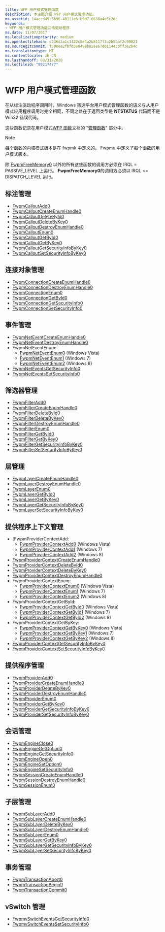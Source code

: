 ```yaml
---
title: WFP 用户模式管理函数
description: 本主题介绍 WFP 用户模式管理功能。
ms.assetid: 14accd49-5b96-40]()e6-b9d7-6638a4e5c2dc
keywords:
- WFP 用户模式管理功能网络驱动程序
ms.date: 11/07/2017
ms.localizationpriority: medium
ms.openlocfilehash: c236d2a1c3422c8e4a2b8117f3a2b5baf2c99821
ms.sourcegitcommit: f500ea2fbfd3e849eb82ee67d011443bff3e2b4c
ms.translationtype: MT
ms.contentlocale: zh-CN
ms.lasthandoff: 08/31/2020
ms.locfileid: "89217477"
---
```

# <a name="wfp-user-mode-management-functions"></a>WFP 用户模式管理函数

在从标注驱动程序调用时，Windows 筛选平台用户模式管理函数的语义与从用户模式应用程序调用时完全相同，不同之处在于返回类型是 **NTSTATUS** 代码而不是 Win32 错误代码。 

这些函数记录在用户模式[WFP 函数](/windows/desktop/FWP/fwp-functions)文档的 "[管理函数](/windows/desktop/FWP/fwp-mgmt-functions)" 部分中。 

> [!NOTE]
> 每个函数的内核模式版本是在 fwpmk 中定义的。 Fwpmu 中定义了每个函数的用户模式版本。
 
除 [FwpmFreeMemory0](/windows/desktop/api/fwpmu/nf-fwpmu-fwpmfreememory0) 以外的所有这些函数的调用方必须在 IRQL = PASSIVE_LEVEL 上运行。 **FwpmFreeMemory0**的调用方必须以 IRQL <= DISPATCH_LEVEL 运行。

## <a name="callout-management"></a>标注管理

- [FwpmCalloutAdd0](/windows/desktop/api/fwpmu/nf-fwpmu-fwpmcalloutadd0) 
- [FwpmCalloutCreateEnumHandle0](/windows/desktop/api/fwpmu/nf-fwpmu-fwpmcalloutcreateenumhandle0) 
- [FwpmCalloutDeleteById0](/windows/desktop/api/fwpmu/nf-fwpmu-fwpmcalloutdeletebyid0) 
- [FwpmCalloutDeleteByKey0](/windows/desktop/api/fwpmu/nf-fwpmu-fwpmcalloutdeletebykey0) 
- [FwpmCalloutDestroyEnumHandle0](/windows/desktop/api/fwpmu/nf-fwpmu-fwpmcalloutdestroyenumhandle0) 
- [FwpmCalloutEnum0](/windows/desktop/api/fwpmu/nf-fwpmu-fwpmcalloutenum0) 
- [FwpmCalloutGetById0](/windows/desktop/api/fwpmu/nf-fwpmu-fwpmcalloutgetbyid0) 
- [FwpmCalloutGetByKey0](/windows/desktop/api/fwpmu/nf-fwpmu-fwpmcalloutgetbykey0) 
- [FwpmCalloutGetSecurityInfoByKey0](/windows/desktop/api/fwpmu/nf-fwpmu-fwpmcalloutgetsecurityinfobykey0) 
- [FwpmCalloutSetSecurityInfoByKey0](/windows/desktop/api/fwpmu/nf-fwpmu-fwpmcalloutsetsecurityinfobykey0) 

## <a name="connection-object-management"></a>连接对象管理

- [FwpmConnectionCreateEnumHandle0](/windows/desktop/api/fwpmu/nf-fwpmu-fwpmconnectioncreateenumhandle0) 
- [FwpmConnectionDestroyEnumHandle0](/windows/desktop/api/fwpmu/nf-fwpmu-fwpmconnectiondestroyenumhandle0) 
- [FwpmConnectionEnum0](/windows/desktop/api/fwpmu/nf-fwpmu-fwpmconnectionenum0) 
- [FwpmConnectionGetById0](/windows/desktop/api/fwpmu/nf-fwpmu-fwpmconnectiongetbyid0) 
- [FwpmConnectionGetSecurityInfo0](/windows/desktop/api/fwpmu/nf-fwpmu-fwpmconnectiongetsecurityinfo0) 
- [FwpmConnectionSetSecurityInfo0](/windows/desktop/api/fwpmu/nf-fwpmu-fwpmconnectionsetsecurityinfo0) 

## <a name="event-management"></a>事件管理

- [FwpmNetEventCreateEnumHandle0](/windows/desktop/api/fwpmu/nf-fwpmu-fwpmneteventcreateenumhandle0) 
- [FwpmNetEventDestroyEnumHandle0](/windows/desktop/api/fwpmu/nf-fwpmu-fwpmneteventdestroyenumhandle0) 
- FwpmNetEventEnum:
    - [FwpmNetEventEnum0](/windows/desktop/api/fwpmu/nf-fwpmu-fwpmneteventenum0) (Windows Vista) 
    - [FwpmNetEventEnum1](/windows/desktop/api/fwpmu/nf-fwpmu-fwpmneteventenum1) (Windows 7) 
    - [FwpmNetEventEnum2](/windows/desktop/api/fwpmu/nf-fwpmu-fwpmneteventenum2) (Windows 8) 
- [FwpmNetEventsGetSecurityInfo0](/windows/desktop/api/fwpmu/nf-fwpmu-fwpmneteventsgetsecurityinfo0) 
- [FwpmNetEventsSetSecurityInfo0](/windows/desktop/api/fwpmu/nf-fwpmu-fwpmneteventssetsecurityinfo0) 

## <a name="filter-management"></a>筛选器管理

- [FwpmFilterAdd0](/windows/desktop/api/fwpmu/nf-fwpmu-fwpmfilteradd0) 
- [FwpmFilterCreateEnumHandle0](/windows/desktop/api/fwpmu/nf-fwpmu-fwpmfiltercreateenumhandle0) 
- [FwpmFilterDeleteById0](/windows/desktop/api/fwpmu/nf-fwpmu-fwpmfilterdeletebyid0) 
- [FwpmFilterDeleteByKey0](/windows/desktop/api/fwpmu/nf-fwpmu-fwpmfilterdeletebykey0) 
- [FwpmFilterDestroyEnumHandle0](/windows/desktop/api/fwpmu/nf-fwpmu-fwpmfilterdestroyenumhandle0) 
- [FwpmFilterEnum0](/windows/desktop/api/fwpmu/nf-fwpmu-fwpmfilterenum0) 
- [FwpmFilterGetById0](/windows/desktop/api/fwpmu/nf-fwpmu-fwpmfiltergetbyid0) 
- [FwpmFilterGetByKey0](/windows/desktop/api/fwpmu/nf-fwpmu-fwpmfiltergetbykey0) 
- [FwpmFilterGetSecurityInfoByKey0](/windows/desktop/api/fwpmu/nf-fwpmu-fwpmfiltergetsecurityinfobykey0) 
- [FwpmFilterSetSecurityInfoByKey0](/windows/desktop/api/fwpmu/nf-fwpmu-fwpmfiltersetsecurityinfobykey0) 

## <a name="layer-management"></a>层管理

- [FwpmLayerCreateEnumHandle0](/windows/desktop/api/fwpmu/nf-fwpmu-fwpmlayercreateenumhandle0) 
- [FwpmLayerDestroyEnumHandle0](/windows/desktop/api/fwpmu/nf-fwpmu-fwpmlayerdestroyenumhandle0) 
- [FwpmLayerEnum0](/windows/desktop/api/fwpmu/nf-fwpmu-fwpmlayerenum0) 
- [FwpmLayerGetById0](/windows/desktop/api/fwpmu/nf-fwpmu-fwpmlayergetbyid0) 
- [FwpmLayerGetByKey0](/windows/desktop/api/fwpmu/nf-fwpmu-fwpmlayergetbykey0) 
- [FwpmLayerGetSecurityInfoByKey0](/windows/desktop/api/fwpmu/nf-fwpmu-fwpmlayergetsecurityinfobykey0) 
- [FwpmLayerSetSecurityInfoByKey0](/windows/desktop/api/fwpmu/nf-fwpmu-fwpmlayersetsecurityinfobykey0) 

## <a name="provider-context-management"></a>提供程序上下文管理

- [FwpmProviderContextAdd:
    - [FwpmProviderContextAdd0](/windows/desktop/api/fwpmu/nf-fwpmu-fwpmprovidercontextadd0) (Windows Vista) 
    - [FwpmProviderContextAdd1](/windows/desktop/api/fwpmu/nf-fwpmu-fwpmprovidercontextadd1) (Windows 7) 
    - [FwpmProviderContextAdd2](/windows/desktop/api/fwpmu/nf-fwpmu-fwpmprovidercontextadd2) (Windows 8) 
- [FwpmProviderContextCreateEnumHandle0](/windows/desktop/api/fwpmu/nf-fwpmu-fwpmprovidercontextcreateenumhandle0) 
- [FwpmProviderContextDeleteById0](/windows/desktop/api/fwpmu/nf-fwpmu-fwpmprovidercontextdeletebyid0) 
- [FwpmProviderContextDeleteByKey0](/windows/desktop/api/fwpmu/nf-fwpmu-fwpmprovidercontextdeletebykey0) 
- [FwpmProviderContextDestroyEnumHandle0](/windows/desktop/api/fwpmu/nf-fwpmu-fwpmprovidercontextdestroyenumhandle0) 
- FwpmProviderContextEnum:
    - [FwpmProviderContextEnum0](/windows/desktop/api/fwpmu/nf-fwpmu-fwpmprovidercontextenum0) (Windows Vista) 
    - [FwpmProviderContextEnum1](/windows/desktop/api/fwpmu/nf-fwpmu-fwpmprovidercontextenum1) (Windows 7) 
    - [FwpmProviderContextEnum2](/windows/desktop/api/fwpmu/nf-fwpmu-fwpmprovidercontextenum2) (Windows 8) 
- FwpmProviderContextGetById:
    - [FwpmProviderContextGetById0](/windows/desktop/api/fwpmu/nf-fwpmu-fwpmprovidercontextgetbyid0) (Windows Vista) 
    - [FwpmProviderContextGetById1](/windows/desktop/api/fwpmu/nf-fwpmu-fwpmprovidercontextgetbyid1) (Windows 7) 
    - [FwpmProviderContextGetById2](/windows/desktop/api/fwpmu/nf-fwpmu-fwpmprovidercontextgetbyid2) (Windows 8) 
- FwpmProviderContextGetByKey:
    - [FwpmProviderContextGetByKey0](/windows/desktop/api/fwpmu/nf-fwpmu-fwpmprovidercontextgetbykey0) (Windows Vista) 
    - [FwpmProviderContextGetByKey1](/windows/desktop/api/fwpmu/nf-fwpmu-fwpmprovidercontextgetbykey1) (Windows 7) 
    - [FwpmProviderContextGetByKey2](/windows/desktop/api/fwpmu/nf-fwpmu-fwpmprovidercontextgetbykey2) (Windows 8) 
- [FwpmProviderContextGetSecurityInfoByKey0](/windows/desktop/api/fwpmu/nf-fwpmu-fwpmprovidercontextgetsecurityinfobykey0) 
- [FwpmProviderContextSetSecurityInfoByKey0](/windows/desktop/api/fwpmu/nf-fwpmu-fwpmprovidercontextsetsecurityinfobykey0) 

## <a name="provider-management"></a>提供程序管理

- [FwpmProviderAdd0](/windows/desktop/api/fwpmu/nf-fwpmu-fwpmprovideradd0) 
- [FwpmProviderCreateEnumHandle0](/windows/desktop/api/fwpmu/nf-fwpmu-fwpmprovidercreateenumhandle0) 
- [FwpmProviderDeleteByKey0](/windows/desktop/api/fwpmu/nf-fwpmu-fwpmproviderdeletebykey0) 
- [FwpmProviderDestroyEnumHandle0](/windows/desktop/api/fwpmu/nf-fwpmu-fwpmproviderdestroyenumhandle0) 
- [FwpmProviderEnum0](/windows/desktop/api/fwpmu/nf-fwpmu-fwpmproviderenum0) 
- [FwpmProviderGetByKey0](/windows/desktop/api/fwpmu/nf-fwpmu-fwpmprovidergetbykey0) 
- [FwpmProviderGetSecurityInfoByKey0](/windows/desktop/api/fwpmu/nf-fwpmu-fwpmprovidergetsecurityinfobykey0) 
- [FwpmProviderSetSecurityInfoByKey0](/windows/desktop/api/fwpmu/nf-fwpmu-fwpmprovidersetsecurityinfobykey0) 

## <a name="session-management"></a>会话管理

- [FwpmEngineClose0](/windows/desktop/api/fwpmu/nf-fwpmu-fwpmengineclose0) 
- [FwpmEngineGetOption0](/windows/desktop/api/fwpmu/nf-fwpmu-fwpmenginegetoption0) 
- [FwpmEngineGetSecurityInfo0](/windows/desktop/api/fwpmu/nf-fwpmu-fwpmenginegetsecurityinfo0) 
- [FwpmEngineOpen0](/windows/desktop/api/fwpmu/nf-fwpmu-fwpmengineopen0) 
- [FwpmEngineSetOption0](/windows/desktop/api/fwpmu/nf-fwpmu-fwpmenginesetoption0) 
- [FwpmEngineSetSecurityInfo0](/windows/desktop/api/fwpmu/nf-fwpmu-fwpmenginesetsecurityinfo0) 
- [FwpmSessionCreateEnumHandle0](/windows/desktop/api/fwpmu/nf-fwpmu-fwpmsessioncreateenumhandle0) 
- [FwpmSessionDestroyEnumHandle0](/windows/desktop/api/fwpmu/nf-fwpmu-fwpmsessiondestroyenumhandle0) 
- [FwpmSessionEnum0](/windows/desktop/api/fwpmu/nf-fwpmu-fwpmsessionenum0) 

## <a name="sublayer-management"></a>子层管理

- [FwpmSubLayerAdd0](/windows/desktop/api/fwpmu/nf-fwpmu-fwpmsublayeradd0) 
- [FwpmSubLayerCreateEnumHandle0](/windows/desktop/api/fwpmu/nf-fwpmu-fwpmsublayercreateenumhandle0) 
- [FwpmSubLayerDeleteByKey0](/windows/desktop/api/fwpmu/nf-fwpmu-fwpmsublayerdeletebykey0) 
- [FwpmSubLayerDestroyEnumHandle0](/windows/desktop/api/fwpmu/nf-fwpmu-fwpmsublayerdestroyenumhandle0) 
- [FwpmSubLayerEnum0](/windows/desktop/api/fwpmu/nf-fwpmu-fwpmsublayerenum0) 
- [FwpmSubLayerGetByKey0](/windows/desktop/api/fwpmu/nf-fwpmu-fwpmsublayergetbykey0) 
- [FwpmSubLayerGetSecurityInfoByKey0](/windows/desktop/api/fwpmu/nf-fwpmu-fwpmsublayergetsecurityinfobykey0) 
- [FwpmSubLayerSetSecurityInfoByKey0](/windows/desktop/api/fwpmu/nf-fwpmu-fwpmsublayersetsecurityinfobykey0) 

## <a name="transaction-management"></a>事务管理

- [FwpmTransactionAbort0](/windows/desktop/api/fwpmu/nf-fwpmu-fwpmtransactionabort0) 
- [FwpmTransactionBegin0](/windows/desktop/api/fwpmu/nf-fwpmu-fwpmtransactionbegin0) 
- [FwpmTransactionCommit0](/windows/desktop/api/fwpmu/nf-fwpmu-fwpmtransactioncommit0) 

## <a name="vswitch-management"></a>vSwitch 管理

- [FwpmvSwitchEventsGetSecurityInfo0](/windows/desktop/api/fwpmu/nf-fwpmu-fwpmvswitcheventsgetsecurityinfo0) 
- [FwpmvSwitchEventsSetSecurityInfo0](/windows/desktop/api/fwpmu/nf-fwpmu-fwpmvswitcheventssetsecurityinfo0)